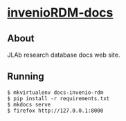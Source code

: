 # [invenioRDM-docs](https://jeffersonlab.github.io/invenioRDM-docs/)

## About

JLAb research database docs web site.

## Running

```console
$ mkvirtualenv docs-invenio-rdm
$ pip install -r requirements.txt
$ mkdocs serve
$ firefox http://127.0.0.1:8000
```
